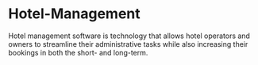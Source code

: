 # Hotel-Management

Hotel management software is technology that allows hotel operators and owners to streamline their administrative tasks while also increasing their bookings in both the short- and long-term.
